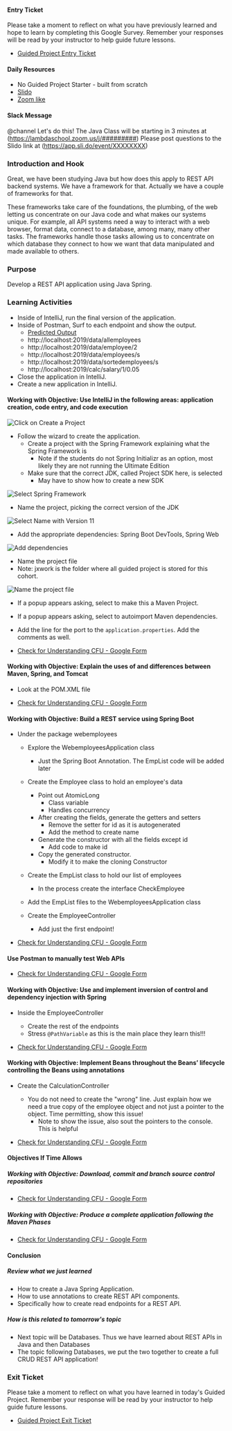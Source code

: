 #### Entry Ticket

Please take a moment to reflect on what you have previously learned and hope to learn by completing this Google Survey.
Remember your responses will be read by your instructor to help guide future lessons.

* [Guided Project Entry Ticket](https://forms.gle/KSJYvG1LYd9k4EHv5)

#### Daily Resources

* No Guided Project Starter - built from scratch
* [Slido](https://app.sli.do/event/XXXXXXXX)
* [Zoom like](https://lambdaschool.zoom.us/j/#########)

#### Slack Message

@channel Let's do this! The Java Class will be starting in 3 minutes at (https://lambdaschool.zoom.us/j/#########)
Please post questions to the Slido link at (https://app.sli.do/event/XXXXXXXX)

### Introduction and Hook

Great, we have been studying Java but how does this apply to REST API backend systems. We have a framework for that.
Actually we have a couple of frameworks for that.

These frameworks take care of the foundations, the plumbing, of the web letting us concentrate on our Java code and what
makes our systems unique. For example, all API systems need a way to interact with a web browser, format data, connect
to a database, among many, many other tasks. The frameworks handle those tasks allowing us to concentrate on which
database they connect to how we want that data manipulated and made available to others.

### Purpose

Develop a REST API application using Java Spring.

### Learning Activities

* Inside of IntelliJ, run the final version of the application.
* Inside of Postman, Surf to each endpoint and show the output.
    * [Predicted Output](https://github.com/LambdaSchool/java-webemployees)
    * http://localhost:2019/data/allemployees
    * http://localhost:2019/data/employee/2
    * http://localhost:2019/data/employees/s
    * http://localhost:2019/data/sortedemployees/s
    * http://localhost:2019/calc/salary/1/0.05
* Close the application in IntelliJ.
* Create a new application in IntelliJ.

#### Working with Objective: Use IntelliJ in the following areas: application creation, code entry, and code execution

![Click on Create a Project](https://lambdaschool.github.io/java-curriculum-assets/Sprint%2010%20-%20WEB%20Java%20Fundamentals/Module%204%20-%20JX%20Java%20-%20Intro%20to%20Maven%2C%20Spring%2C%20and%20Tomcat%20Using%20REST%20API/assets/JX-10-M4-01.png)

* Follow the wizard to create the application.
    * Create a project with the Spring Framework explaining what the Spring Framework is
        * Note if the students do not Spring Initializr as an option, most likely they are not running the Ultimate
          Edition
    * Make sure that the correct JDK, called Project SDK here, is selected
        * May have to show how to create a new SDK

![Select Spring Framework](https://lambdaschool.github.io/java-curriculum-assets/Sprint%2010%20-%20WEB%20Java%20Fundamentals/Module%204%20-%20JX%20Java%20-%20Intro%20to%20Maven%2C%20Spring%2C%20and%20Tomcat%20Using%20REST%20API/assets/JX-10-M4-02.png)

* Name the project, picking the correct version of the JDK

![Select Name with Version 11](https://lambdaschool.github.io/java-curriculum-assets/Sprint%2010%20-%20WEB%20Java%20Fundamentals/Module%204%20-%20JX%20Java%20-%20Intro%20to%20Maven%2C%20Spring%2C%20and%20Tomcat%20Using%20REST%20API/assets/JX-10-M4-03.png)

* Add the appropriate dependencies: Spring Boot DevTools, Spring Web

![Add dependencies](https://lambdaschool.github.io/java-curriculum-assets/Sprint%2010%20-%20WEB%20Java%20Fundamentals/Module%204%20-%20JX%20Java%20-%20Intro%20to%20Maven%2C%20Spring%2C%20and%20Tomcat%20Using%20REST%20API/assets/JX-10-M4-04.gif)

* Name the project file
* Note: jxwork is the folder where all guided project is stored for this cohort.

![Name the project file](https://lambdaschool.github.io/java-curriculum-assets/Sprint%2010%20-%20WEB%20Java%20Fundamentals/Module%204%20-%20JX%20Java%20-%20Intro%20to%20Maven%2C%20Spring%2C%20and%20Tomcat%20Using%20REST%20API/assets/JX-10-M4-05.png)

* If a popup appears asking, select to make this a Maven Project.

* If a popup appears asking, select to autoimport Maven dependencies.

* Add the line for the port to the `application.properties`. Add the comments as well.

* [Check for Understanding CFU - Google Form](https://forms.gle/hFYvVALpxzJK5JCe9)

#### Working with Objective: Explain the uses of and differences between Maven, Spring, and Tomcat

* Look at the POM.XML file

* [Check for Understanding CFU - Google Form](https://forms.gle/8GrvaUrEQqjXAc536)

#### Working with Objective: Build a REST service using Spring Boot

* Under the package webemployees
    * Explore the WebemployeesApplication class
        * Just the Spring Boot Annotation. The EmpList code will be added later

    * Create the Employee class to hold an employee's data
        * Point out AtomicLong
            * Class variable
            * Handles concurrency
        * After creating the fields, generate the getters and setters
            * Remove the setter for id as it is autogenerated
            * Add the method to create name
        * Generate the constructor with all the fields except id
            * Add code to make id
        * Copy the generated constructor.
            * Modify it to make the cloning Constructor

    * Create the EmpList class to hold our list of employees
        * In the process create the interface CheckEmployee

    * Add the EmpList files to the WebemployeesApplication class

    * Create the EmployeeController
        * Add just the first endpoint!

* [Check for Understanding CFU - Google Form](https://forms.gle/cRPRmVh32K4cdAoH6)

#### Use Postman to manually test Web APIs

* [Check for Understanding CFU - Google Form](https://forms.gle/rRbxueD5UXnNijk19)

#### Working with Objective: Use and implement inversion of control and dependency injection with Spring

* Inside the EmployeeController
    * Create the rest of the endpoints
    * Stress `@PathVariable` as this is the main place they learn this!!!

* [Check for Understanding CFU - Google Form](https://forms.gle/YiYxf7NRc4ejqKTa6)

#### Working with Objective: Implement Beans throughout the Beans’ lifecycle controlling the Beans using annotations

* Create the CalculationController
    * You do not need to create the "wrong" line. Just explain how we need a true copy of the employee object and not
      just a pointer to the object. Time permitting, show this issue!
        * Note to show the issue, also sout the pointers to the console. This is helpful

* [Check for Understanding CFU - Google Form](https://forms.gle/tQKACgHEjJj317PV7)

#### Objectives If Time Allows

##### Working with Objective: Download, commit and branch source control repositories

* [Check for Understanding CFU - Google Form](https://forms.gle/KyJhwrQmYmA5UzP8A)

##### Working with Objective: Produce a complete application following the Maven Phases

* [Check for Understanding CFU - Google Form](https://forms.gle/E26DXT3H93EDa9dR9)

#### Conclusion

##### Review what we just learned

* How to create a Java Spring Application.
* How to use annotations to create REST API components.
* Specifically how to create read endpoints for a REST API.

##### How is this related to tomorrow's topic

* Next topic will be Databases. Thus we have learned about REST APIs in Java and then Databases
* The topic following Databases, we put the two together to create a full CRUD REST API application!

### Exit Ticket

Please take a moment to reflect on what you have learned in today's Guided Project. Remember your response will be read
by your instructor to help guide future lessons.

* [Guided Project Exit Ticket](https://forms.gle/AzE3M9w13GnXceNLA)
